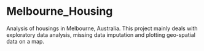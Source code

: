 # Melbourne_Housing
Analysis of housings in Melbourne, Australia.
This project mainly deals with exploratory data analysis, missing data imputation and plotting geo-spatial data on a map.
